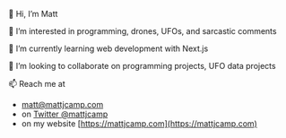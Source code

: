👋 Hi, I’m Matt

👀 I’m interested in programming, drones, UFOs, and sarcastic comments

🌱 I’m currently learning web development with Next.js

💞️ I’m looking to collaborate on programming projects, UFO data projects

📫 Reach me at 
- matt@mattjcamp.com
- on [Twitter @mattjcamp](https://twitter.com/mattjcamp)
- on my website [https://mattjcamp.com](https://mattjcamp.com)

<!---
mattjcamp/mattjcamp is a ✨ special ✨ repository because its `README.md` (this file) appears on your GitHub profile.
You can click the Preview link to take a look at your changes.
--->
